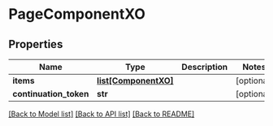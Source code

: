 # PageComponentXO

## Properties

| Name                   | Type                                    | Description | Notes      |
| ---------------------- | --------------------------------------- | ----------- | ---------- |
| **items**              | [**list[ComponentXO]**](ComponentXO.md) |             | [optional] |
| **continuation_token** | **str**                                 |             | [optional] |

[[Back to Model list]](../README.md#documentation-for-models) [[Back to API list]](../README.md#documentation-for-api-endpoints) [[Back to README]](../README.md)
